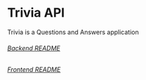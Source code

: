 # Trivia API

Trivia is a Questions and Answers application

###### [Backend README](backend/README.md)
###### [Frontend README](frontend/README.md)